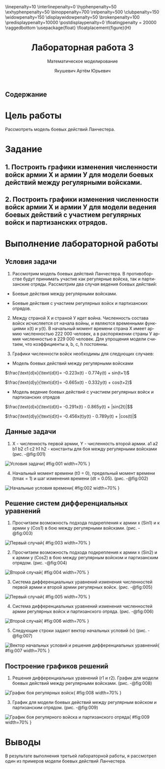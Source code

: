 ﻿---
# Front matter
lang: ru-RU
title: "Лабораторная работа 3"
subtitle: "Математическое моделирование"
author: "Якушевич Артём Юрьевич"
teacher: "Кулябов Дмитрий Сергеевич"

# Formatting
toc-title: "Содержание"
toc: true # Table of contents
toc_depth: 2
lof: true # List of figures
lot: true # List of tables
fontsize: 12pt
linestretch: 1.5
papersize: a4paper
documentclass: scrreprt
polyglossia-lang: russian
polyglossia-otherlangs: english
mainfont: PT Serif
romanfont: PT Serif
sansfont: PT Sans
monofont: PT Mono
mainfontoptions: Ligatures=TeX
romanfontoptions: Ligatures=TeX
sansfontoptions: Ligatures=TeX,Scale=MatchLowercase
monofontoptions: Scale=MatchLowercase
indent: true
pdf-engine: lualatex
header-includes:
  - \linepenalty=10 # the penalty added to the badness of each line within a paragraph (no associated penalty node) Increasing the value makes tex try to have fewer lines in the paragraph.
  - \interlinepenalty=0 # value of the penalty (node) added after each line of a paragraph.
  - \hyphenpenalty=50 # the penalty for line breaking at an automatically inserted hyphen
  - \exhyphenpenalty=50 # the penalty for line breaking at an explicit hyphen
  - \binoppenalty=700 # the penalty for breaking a line at a binary operator
  - \relpenalty=500 # the penalty for breaking a line at a relation
  - \clubpenalty=150 # extra penalty for breaking after first line of a paragraph
  - \widowpenalty=150 # extra penalty for breaking before last line of a paragraph
  - \displaywidowpenalty=50 # extra penalty for breaking before last line before a display math
  - \brokenpenalty=100 # extra penalty for page breaking after a hyphenated line
  - \predisplaypenalty=10000 # penalty for breaking before a display
  - \postdisplaypenalty=0 # penalty for breaking after a display
  - \floatingpenalty = 20000 # penalty for splitting an insertion (can only be split footnote in standard LaTeX)
  - \raggedbottom # or \flushbottom
  - \usepackage{float} # keep figures where there are in the text
  - \floatplacement{figure}{H} # keep figures where there are in the text
---

# Цель работы

Рассмотреть модель боевых действий Ланчестера.

# Задание

## 1. Построить графики изменения численности войск армии Х и армии У для модели боевых действий между регулярными войсками.
## 2. Построить графики изменения численности войск армии Х и армии У для модели ведения боевых действий с участием регулярных войск и партизанских отрядов.

# Выполнение лабораторной работы

## Условия задачи

1. Рассмотрим модель боевых действий Ланчестера. В противоборстве будут принимать участие как регулярные войска, так и партизанские отряды. Рассмотрим два случая ведения боевых действий:

- Боевые действия между регулярными войсками.

- Боевые действия с участием регулярных войск и партизанских отрядов.

2. Между страной Х и страной У идет война. Численность состава войск исчисляется от начала войны, и являются временными функциями x(t) и y(t). 
В начальный момент времени страна Х имеет армию численностью 222 000 человек, а в распоряжении страны У армия численностью в 229 000 человек. 
Для упрощения модели считаем, что коэффициенты a, b, c, h постоянны. 

3. Графики численности войск необходимы для следующих случаев:

- Модель боевых действий между регулярными войсками 

$\frac{\text{d}x}{\text{d}t}= -0.223x(t) - 0.774y(t) + sin(t+1)$

$\frac{\text{d}y}{\text{d}t}= -0.665x(t) - 0.332y(t) + cos(t+2)$

- Модель ведение боевых действий с участием регулярных войск и партизанских отрядов

$\frac{\text{d}x}{\text{d}t}= -0.291x(t) - 0.865y(t) + |sin(2t)|$$

$\frac{\text{d}y}{\text{d}t}= -0.456x(t)y(t) - 0.789y(t) + |cos(t)|$

## Данные задачи

1. X - численность первой армии, Y - численность второй армии. a1 a2 b1 b2 c1 c2 h1 h2 - константы для боя между регулярными войсками (рис. -@fig:001)

![Условия задачи](images\1.png){ #fig:001 width=70% }

4. Начальный момент времени (t0 = 0), предельный момент времени (tmax = 1) и шаг изменения времени (dt = 0.05). (рис. -@fig:002)

![Начальные условия времени](images\2.png){ #fig:002 width=70% }

## Решение систем дифференциальных уравнений 

1. Просчитаем возможность подхода подкрепления к армии х (Sin1) и к армии у (Cos1) в бою между регулярными войсками. (рис. -@fig:003)

![Первый случай](images\3.png){ #fig:003 width=70% }

2. Просчитаем возможность подхода подкрепления к армии х (Sin2) и к армии у (Cos2) в бою между регулярным войском и партизанским отрядом. (рис. -@fig:004)

![Второй случай](images\4.png){ #fig:004 width=70% }

3. Система дифференциальных уравнений изменения численностей первой армии и второй армии регулярных войск. (рис. -@fig:005)

![Первый случай](images\5.png){ #fig:005 width=70% }

4. Система дифференциальных уравнений изменения численностей армии регулярных войск и партизанского отряда. (рис. -@fig:006)

![Второй случай](images\6.png){ #fig:006 width=70% }

5. Следующие строки задают вектор начальных условий (v) (рис. -@fig:007)

![Вектор начальных условий и решения дифференциальных уравнений](images\7.png){ #fig:007 width=70% }

## Построение графиков решений 

1.  Решения дифференциальных уравнений (r1 и r2). График для модели боевых действий между регулярными войсками. (рис. -@fig:008)

![График боя регулярных войск](images\8.png){ #fig:008 width=70% }

3. График для модели боевых действий между регулярным войском и партизанским отрядом. (рис. -@fig:009)

![График боя регулярного войска и партизанского отряда](images\9.png){ #fig:009 width=70% }

# Выводы

В результате выполнения третьей лабораторной работы, я рассмотрел один из примеров модели боевых действий Ланчестера. 


